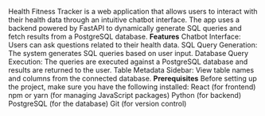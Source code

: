 Health Fitness Tracker is a web application that allows users to interact with their health data through an intuitive chatbot interface. The app uses a backend powered by FastAPI to dynamically generate SQL queries and fetch results from a PostgreSQL database.
**Features**
Chatbot Interface: Users can ask questions related to their health data.
SQL Query Generation: The system generates SQL queries based on user input.
Database Query Execution: The queries are executed against a PostgreSQL database and results are returned to the user.
Table Metadata Sidebar: View table names and columns from the connected database.
**Prerequisites**
Before setting up the project, make sure you have the following installed:
React (for frontend)
npm or yarn (for managing JavaScript packages)
Python (for backend)
PostgreSQL (for the database)
Git (for version control)
